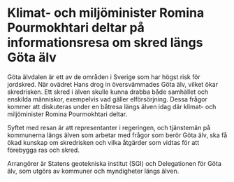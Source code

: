 # Klimat- och miljöminister Romina Pourmokhtari deltar på informationsresa om skred längs Göta älv

Göta älvdalen är ett av de områden i Sverige som har högst risk för jordskred. När ovädret Hans drog in översvämmades Göta älv, vilket ökar skredrisken. Ett skred i älven skulle kunna drabba både samhället och enskilda människor, exempelvis vad gäller elförsörjning. Dessa frågor kommer att diskuteras under en båtresa längs älven idag där klimat- och miljöminister Romina Pourmokhtari deltar.

Syftet med resan är att representanter i regeringen, och tjänstemän på kommunerna längs älven som arbetar med frågor som berör Göta älv, ska få ökad kunskap om skredrisken och vilka åtgärder som vidtas för att förebygga ras och skred.

Arrangörer är Statens geotekniska institut (SGI) och Delegationen för Göta älv, som utgörs av kommuner och myndigheter längs älven.
